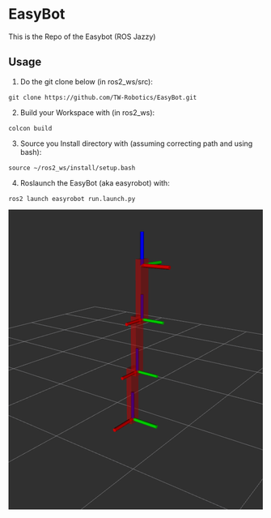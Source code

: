 # EasyBot
This is the Repo of the Easybot (ROS Jazzy)
## Usage
1. Do the git clone below (in ros2_ws/src):
```
git clone https://github.com/TW-Robotics/EasyBot.git
```
2. Build your Workspace with (in ros2_ws): 
```
colcon build
```
3. Source you Install directory with (assuming correcting path and using bash):
```
source ~/ros2_ws/install/setup.bash
```
4. Roslaunch the EasyBot (aka easyrobot) with:
```
ros2 launch easyrobot run.launch.py
```
![easyrobot](misc/easyrobot_rviz.png "easyrobot in rviz")
